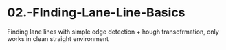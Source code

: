 # 02.-FInding-Lane-Line-Basics
Finding lane lines with simple edge detection + hough transofrmation, only works in clean straight environment
